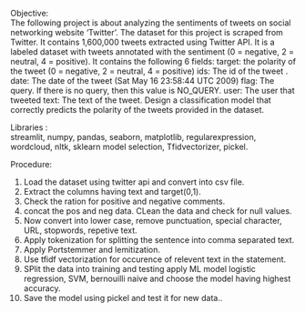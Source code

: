 Objective:  
The following project is about analyzing the sentiments of tweets on social networking website ‘Twitter’. The dataset for this project  is scraped from Twitter. It contains 1,600,000 tweets extracted using Twitter API. It is a labeled dataset with tweets annotated with the sentiment (0 = negative, 2 = neutral, 4 = positive).
It contains the following 6 fields:
target: the polarity of the tweet (0 = negative, 2 = neutral, 4 = positive)
ids: The id of the tweet .
date: The date of the tweet (Sat May 16 23:58:44 UTC 2009)
flag: The query. If there is no query, then this value is NO_QUERY.
user: The user that tweeted 
text: The text of the tweet.
Design a classification model that correctly predicts the polarity of the tweets provided in the dataset.  
  
Libraries :  
streamlit, numpy, pandas, seaborn, matplotlib, regularexpression, wordcloud, nltk, sklearn model selection, Tfidvectorizer, pickel.  
  
Procedure:  
1) Load the dataset using twitter api and convert into csv file.
2) Extract the columns having text and target(0,1).
3) Check the ration for positive and negative comments.
4) concat the pos and neg data. CLean the data and check for null values.
5) Now convert into lower case, remove punctuation, special character, URL, stopwords, repetive text.
6) Apply tokenization for splitting the sentence into comma separated text.
7) Apply Portstemmer and lemitization.
8) Use tfidf vectorization for occurence of relevent text in the statement.
9) SPlit the data into training and testing apply ML model logistic regression, SVM, bernouilli naive and choose the model having highest accuracy.
10) Save the model using pickel and test it for new data..
 
